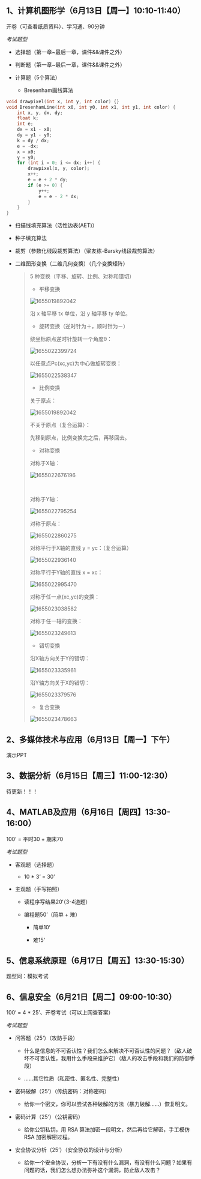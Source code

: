 ## 1、计算机图形学（6月13日【周一】10:10-11:40）

开卷（可查看纸质资料）、学习通、90分钟

*考试题型*

* 选择题（第一章~最后一章，课件&&课件之外）

* 判断题（第一章~最后一章，课件&&课件之外）

* 计算题（5个算法）

  * Bresenham画线算法
```cpp
void drawpixel(int x, int y, int color) {}
void BresenhamLine(int x0, int y0, int x1, int y1, int color) {
    int x, y, dx, dy;
    float k;
    int e;
    dx = x1 - x0;
    dy = y1 - y0;
    k = dy / dx;
    e = -dx;
    x = x0;
    y = y0;
    for (int i = 0; i <= dx; i++) {
        drawpixel(x, y, color);
        x++;
        e = e + 2 * dy;
        if (e >= 0) {
            y++;
            e = e - 2 * dx;
        }
    }
}
```

  * 扫描线填充算法（活性边表(AET)）

  * 种子填充算法

  * 裁剪（参数化线段裁剪算法）（粱友栋-Barsky线段裁剪算法）

  * 二维图形变换（二维几何变换）（几个变换矩阵）

    > 5 种变换（平移、旋转、比例、对称和错切）
    >
    > * 平移变换
    >
    >
    > ![1655019892042](/static/images/01.png)
    >
    > 沿 x 轴平移 tx 单位，沿 y 轴平移 ty 单位。
    >
    >
    > * 旋转变换（逆时针为＋，顺时针为－）
    >
    > 绕坐标原点逆时针旋转一个角度θ：
    >
    > ![1655022399724](/static/images/03.png)
    >
    > 以任意点Pc(xc,yc)为中心做旋转变换：
    >
    > ![1655022538347](/static/images/04.png)
    >
    >
    > * 比例变换
    >
    > 关于原点：
    >
    > ![1655019892042](/static/images/02.png)
    >
    > 不关于原点（复合运算）：
    >
    > 先移到原点，比例变换完之后，再移回去。
    >
    >
    > * 对称变换
    >
    > 对称于X轴：
    >
    > ![1655022676196](/static/images/05.png)
    >
    > ​
    >
    > 对称于Y轴：
    >
    > ![1655022795254](/static/images/06.png)
    >
    > 对称于原点：
    >
    > ![1655022860275](/static/images/07.png)
    >
    > 对称平行于X轴的直线 y = yc：（复合运算）
    >
    > ![1655022936140](/static/images/08.png)
    >
    > 对称平行于Y轴的直线 x = xc：
    >
    > ![1655022995470](/static/images/09.png)
    >
    > 对称于任一点(xc,yc)的变换：
    >
    > ![1655023038582](/static/images/10.png)
    >
    > 对称于任一轴的变换：
    >
    > ![1655023249613](/static/images/11.png)
    >
    >
    > * 错切变换
    >
    > 沿X轴方向关于Y的错切：
    >
    > ![1655023335961](/static/images/12.png)
    >
    > 沿Y轴方向关于X的错切：
    >
    > ![1655023379576](/static/images/13.png)
    >
    > * 复合变换
    >
    > ![1655023478663](/static/images/14.png)




## 2、多媒体技术与应用（6月13日【周一】下午）

演示PPT



## 3、数据分析（6月15日【周三】11:00-12:30）

待更新！！！



## 4、MATLAB及应用（6月16日【周四】13:30-16:00）

100’ = 平时30 + 期末70

*考试题型*

* 客观题（选择题）

  * 10 * 3‘ = 30’

* 主观题（手写拍照）

  * 读程序写结果20‘（3-4道题）

  * 编程题50’（简单 + 难）

    * 简单10‘
    
    * 难15’




## 5、信息系统原理（6月17日【周五】13:30-15:30）

题型同：模拟考试



## 6、信息安全（6月21日【周二】09:00-10:30）

100‘ = 4 * 25’、开卷考试（可以上网查答案）

*考试题型*

* 问答题（25‘）（攻防手段）

  * 什么是信息的不可否认性？我们怎么来解决不可否认性的问题？（敌人破坏不可否认性，我用什么手段来维护它）（敌人的攻击手段和我们的防御手段）

  * ……其它性质（私密性、匿名性、完整性）

* 密码破解（25’）（传统密码：对称密码）

  * 给你一个密文，你可以尝试各种破解的方法（暴力破解……）恢复明文。

* 密码计算（25‘）（公钥密码）

  * 给你公钥私钥，用 RSA 算法加密一段明文，然后再给它解密，手工模仿 RSA 加密解密过程。

* 安全协议分析（25’）（安全协议的设计与分析）

  * 给你一个安全协议，分析一下有没有什么漏洞，有没有什么问题？如果有问题的话，我们怎么想办法弥补这个漏洞，防止敌人攻击？
